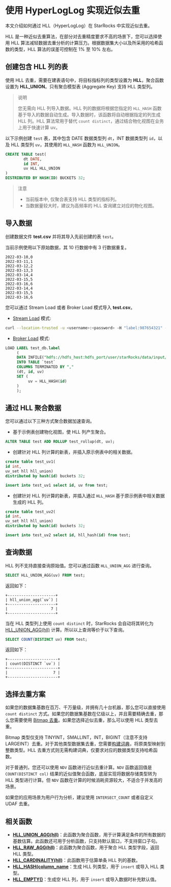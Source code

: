 # 使用 HyperLogLog 实现近似去重

本文介绍如何通过 HLL（HyperLogLog）在 StarRocks 中实现近似去重。

HLL 是一种近似去重算法，在部分对去重精度要求不高的场景下，您可以选择使用 HLL 算法减轻数据去重分析的计算压力。根据数据集大小以及所采用的哈希函数的类型，HLL 算法的误差可控制在 1% 至 10% 左右。

## 创建包含 HLL 列的表

使用 HLL 去重，需要在建表语句中，将目标指标列的类型设置为 **HLL**，聚合函数设置为 **HLL_UNION**。只有聚合模型表 (Aggregate Key) 支持 HLL 类型列。

> 说明
>
> 您无需向 HLL 列导入数据。HLL 列的数据将根据您指定的 `HLL_HASH` 函数基于导入的数据自动生成。导入数据时，该函数将自动根据指定的列生成 HLL 列。HLL 算法常用于替代 `count distinct`，通过结合物化视图在业务上用于快速计算 uv。

以下示例创建 `test` 表，其中包含 DATE 数据类型列 `dt`，INT 数据类型列 `id`，以及 HLL 类型列 `uv`，其使用的 `HLL_HASH` 函数为 `HLL_UNION`。

~~~sql
CREATE TABLE test(
        dt DATE,
        id INT,
        uv HLL HLL_UNION
)
DISTRIBUTED BY HASH(ID) BUCKETS 32;
~~~

> 注意
>
> * 当前版本中, 仅聚合表支持 HLL 类型的指标列。
> * 当数据量较大时，建议为高频率的 HLL 查询建立对应的物化视图。

## 导入数据

创建数据文件 **test.csv** 并将其导入先前创建的表 `test`。

当前示例使用以下原始数据，其 10 行数据中有 3 行数据重复。

~~~plain text
2022-03-10,0
2022-03-11,1
2022-03-12,2
2022-03-13,3
2022-03-14,4
2022-03-15,5
2022-03-16,6
2022-03-14,4
2022-03-15,5
2022-03-16,6
~~~

您可以通过 Stream Load 或者 Broker Load 模式导入 **test.csv**。

* [Stream Load](../sql-reference/sql-statements/data-manipulation/STREAM%20LOAD.md) 模式:

~~~bash
curl --location-trusted -u <username>:<password> -H "label:987654321" -H "column_separator:," -H "columns:dt,id,uv=hll_hash(id)" -T test.csv http://fe_host:http_port/api/db_name/test/_stream_load
~~~

* [Broker Load](../sql-reference/sql-statements/data-manipulation/BROKER%20LOAD.md) 模式:

~~~sql
LOAD LABEL test_db.label
     (
     DATA INFILE("hdfs://hdfs_host:hdfs_port/user/starRocks/data/input/file")
     INTO TABLE `test`
     COLUMNS TERMINATED BY ","
     (dt, id, uv)
     SET (
          uv = HLL_HASH(id)
     )
     );
~~~

## 通过 HLL 聚合数据

您可以通过以下三种方式聚合数据加速查询。

* 基于示例表创建物化视图，使 HLL 列产生聚合。

~~~sql
ALTER TABLE test ADD ROLLUP test_rollup(dt, uv);
~~~

* 创建针对 HLL 列计算的新表，并插入原示例表中的相关数据。

~~~sql
create table test_uv1(
id int,
uv_set hll hll_union)
distributed by hash(id) buckets 32;

insert into test_uv1 select id, uv from test;
~~~

* 创建针对 HLL 列计算的新表，并插入通过 `HLL_HASH` 基于原示例表中相关数据生成的 HLL 列。

~~~sql
create table test_uv2(
id int,
uv_set hll hll_union)
distributed by hash(id) buckets 32;

insert into test_uv2 select id, hll_hash(id) from test;
~~~

## 查询数据

HLL 列不支持直接查询原始值。您可以通过函数 `HLL_UNION_AGG` 进行查询。

~~~sql
SELECT HLL_UNION_AGG(uv) FROM test;
~~~

返回如下：

~~~plain text
+---------------------+
| hll_union_agg(`uv`) |
+---------------------+
|                   7 |
+---------------------+
~~~

当在 HLL 类型列上使用 `count distinct` 时，StarRocks 会自动将其转化为 [HLL_UNION_AGG(hll)](../sql-reference/sql-functions/aggregate-functions/hll_union_agg.md) 计算。所以以上查询等价于以下查询。

~~~sql
SELECT COUNT(DISTINCT uv) FROM test;
~~~

返回如下：

~~~plain text
+----------------------+
| count(DISTINCT `uv`) |
+----------------------+
|                    7 |
+----------------------+
~~~

## 选择去重方案

如果您的数据集基数在百万、千万量级，并拥有几十台机器，那么您可以直接使用 `count distinct` 方式。如果您的数据集基数在亿级以上，并且需要精确去重，那么您需要使用 [Bitmap 去重](/using_starrocks/Using_bitmap.md#基于-trie-树构建全局字典)。如果您选择近似去重，那么可以使用 HLL 类型去重。

Bitmap 类型仅支持 TINYINT，SMALLINT，INT，BIGINT（注意不支持 LARGEINT）去重。对于其他类型数据集去重，您需要[构建词典](/using_starrocks/Bitmap_index.md#基于-trie-树构建全局字典)，将原类型映射到整数类型。HLL 去重方式则无需构建词典，仅要求对应的数据类型支持哈希函数。

对于普通列，您还可以使用 `NDV` 函数进行近似去重计算。`NDV` 函数返回值是 `COUNT(DISTINCT col)` 结果的近似值聚合函数，底层实现将数据存储类型转为 HLL 类型进行计算。但 `NDV` 函数在计算的时候消耗资源较大，不适合于并发高的场景。

如果您的应用场景为用户行为分析，建议使用 `INTERSECT_COUNT` 或者自定义 UDAF 去重。

## 相关函数

* **[HLL_UNION_AGG(hll)](../sql-reference/sql-functions/aggregate-functions/hll_union_agg.md)**：此函数为聚合函数，用于计算满足条件的所有数据的基数估算。此函数还可用于分析函数，只支持默认窗口，不支持窗口子句。
* **[HLL_RAW_AGG(hll)](../sql-reference/sql-functions/aggregate-functions/hll_raw_agg.md)**：此函数为聚合函数，用于聚合 HLL 类型字段，返回 HLL 类型。
* **[HLL_CARDINALITY(hll)](../sql-reference/sql-functions/scalar-functions/hll_cardinality.md)**：此函数用于估算单条 HLL 列的基数。
* **[HLL_HASH(column_name](../sql-reference/sql-functions/aggregate-functions/hll_hash.md)**：生成 HLL 列类型，用于 `insert` 或导入 HLL 类型。
* **[HLL_EMPTY()](../sql-reference/sql-functions/aggregate-functions/hll_empty.md)**：生成空 HLL 列，用于 `insert` 或导入数据时补充默认值。
